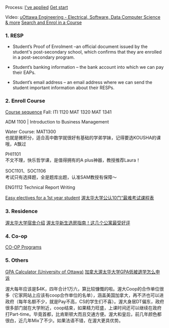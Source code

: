 Process:
[I've applied](https://www.uottawa.ca/study/undergraduate-studies/applied)
[Get start](https://www.uottawa.ca/get-started/)


Video:
[uOttawa Engineering - Electrical, Software, Data Computer Science & more](https://www.youtube.com/watch?v=Bn7_fHcAiD4)
[Search and Enrol in a Course](https://www.youtube.com/watch?v=v28eTBj7mT8)

### 1. RESP
- Student’s Proof of Enrolment –an official document issued by the student's post-secondary school, which confirms that they are enrolled in a post-secondary program.​
    
- Student’s banking information – the bank account into which we can pay their EAPs.​
    
- Student’s email address – an email address where we can send the student important information about their RESPs.

### 2. Enroll Course
[Course sequence](https://www.uottawa.ca/faculty-engineering/undergraduate-studies/programs/computer-science/course-sequence)
Fall:
ITI 1120
MAT 1320 
MAT 1341

ADM 1100 | Introduction to Business Management

Water Course:
MAT1300  
也就是微积分，适合高中数学就很好有基础的学弟学妹，记得要选KOUSHA的课哦，A飘过

PHI1101  
不文不理，快乐哲学课，是值得拥有的A plus神器，教授推荐Laura！

SOC1101、SOC1106  
考试只有选择题，全是题库出题，认准SAM教授有保障～

ENG1112 Technical Report Writing

[Easy electives for a 1st year student](https://www.reddit.com/r/geegees/comments/rudauj/easy_electives_for_a_1st_year_student/)
[渥太华大学公认10门“最难考试课程表](https://liuxue.xdf.cn/blog/lijuan29/blog/2606152.shtml)

### 3. Residence
[渥太华大学宿舍介绍](http://xhslink.com/55nnHq)  [渥太华新生选房指南！这几个公寓最受好评](http://xhslink.com/UuUnHq)

### 4. Co-op
[CO-OP Programs](https://www.uottawa.ca/current-students/career-experiential-learning/coop/coop-programs/computer-science)

### 5. Others
[GPA Calculator (University of Ottawa)](https://gradecalc.info/ca/on/uottawa/gpa_calc.pl)
[加拿大渥太华大学GPA低被退学怎么申诉](http://xhslink.com/4T0xHq)


渥大每年应该是$4K，四年合计1万六，算比较慷慨的啦。渥大Coop的合作单位很多（它家网站上应该有coop合作单位的名单），涵盖美国加拿大，再不济也可以进政府（每年名额不少，就是Pay不高，CS的学生们不喜）。渥大身居DT偏东，政府很多部门就在大学附近，coop结束，如果精力旺盛，上课时间还可以继续在政府打Part-time。毕竟首都，比肯斯顿大而且交通方便。渥大和皇后，前几年颜色都很白，近几年Mix了不少。如果法语不错，在渥大更具优势。